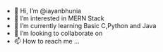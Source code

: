 - 👋 Hi, I’m @iayanbhunia
- 👀 I’m interested in MERN Stack
- 🌱 I’m currently learning Basic C,Python and Java
- 💞️ I’m looking to collaborate on 
- 📫 How to reach me ...

<!---
iayanbhunia/iayanbhunia is a ✨ special ✨ repository because its `README.md` (this file) appears on your GitHub profile.
You can click the Preview link to take a look at your changes.
--->
